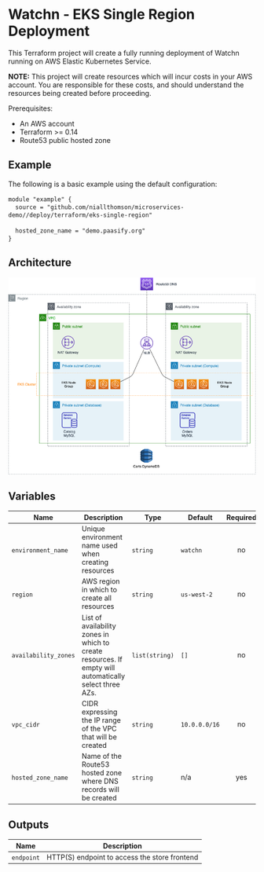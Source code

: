 # Watchn - EKS Single Region Deployment

This Terraform project will create a fully running deployment of Watchn running on AWS Elastic Kubernetes Service.

**NOTE:** This project will create resources which will incur costs in your AWS account. You are responsible for these costs, and should understand the resources being created before proceeding.

Prerequisites:
- An AWS account
- Terraform >= 0.14
- Route53 public hosted zone

## Example

The following is a basic example using the default configuration:

```
module "example" {
  source = "github.com/niallthomson/microservices-demo//deploy/terraform/eks-single-region"

  hosted_zone_name = "demo.paasify.org"
}
```

## Architecture

![Architecture](docs/architecture.png)

## Variables

| Name | Description | Type | Default | Required |
|------|-------------|------|---------|:-----:|
| `environment_name` | Unique environment name used when creating resources | `string` | `watchn` | no |
| `region` | AWS region in which to create all resources | `string` | `us-west-2` | no |
| `availability_zones` | List of availability zones in which to create resources. If empty will automatically select three AZs. | `list(string)` | `[]` | no |
| `vpc_cidr` | CIDR expressing the IP range of the VPC that will be created | `string` | `10.0.0.0/16` | no |
| `hosted_zone_name` | Name of the Route53 hosted zone where DNS records will be created | `string` | n/a | yes |

## Outputs

| Name | Description |
|------|-------------|
| `endpoint` | HTTP(S) endpoint to access the store frontend |